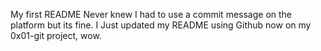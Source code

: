 My first README
Never knew I had to use a commit message on the platform 
but its fine.
I Just updated my README using Github now on my 0x01-git project, wow.
